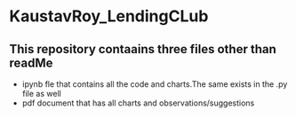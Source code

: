 # KaustavRoy_LendingCLub

## This repository contaains three files other than readMe 
* ipynb fle that contains all the code and charts.The same exists in the .py file as well
* pdf document that has all charts and observations/suggestions
